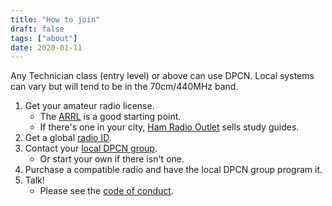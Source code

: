 ```yaml
---
title: "How to join"
draft: false
tags: ["about"]
date: 2020-01-11
---
```


Any Technician class (entry level) or above can use DPCN. Local systems can vary but will tend to be in the 70cm/440MHz band.

<!--more-->

1. Get your amateur radio license.
   * The [ARRL](http://www.arrl.org/getting-licensed) is a good starting point.
   * If there's one in your city, [Ham Radio Outlet](https://www.hamradio.com) sells study guides.
1. Get a global [radio ID](http://radioid.net).
1. Contact your [local DPCN group](/system).
   * Or start your own if there isn't one.
1. Purchase a compatible radio and have the local DPCN group program it.
1. Talk!
   * Please see the [code of conduct](/about/code-of-conduct).